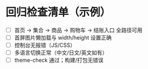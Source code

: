 ﻿# 回归检查清单（示例）

- [ ] 首页 → 集合 → 商品 → 购物车 → 结账入口 全路径可用
- [ ] 首屏图片懒加载与 width/height 设置正确
- [ ] 控制台无报错（JS/CSS）
- [ ] 多语言切换正常（中文/日文/英文如有）
- [ ] theme-check 通过；构建/打包无错误
